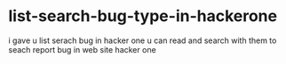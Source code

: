 # list-search-bug-type-in-hackerone
i gave u list serach bug in hacker one u can read and search with them to seach report bug in web site hacker one 
